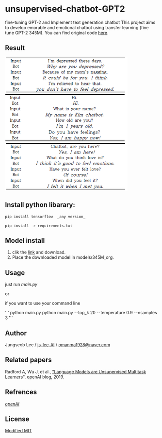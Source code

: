 # unsupervised-chatbot-GPT2
fine-tuning GPT-2 and Implement text generation chatbot
This project aims to develop emorable and emotional chatbot using transfer learning (fine tune GPT-2 345M). You can find original code [here](https://github.com/openai/gpt-2).


## Result
![1](./img/result.PNG)


## Install python libarary:

```
pip install tensorflow  _any version_
```

```
pip install -r requirements.txt
```

## Model install
1) clik the [link](https://drive.google.com/file/d/1CzCNAuaXiaQsdCMTiki2X9XuyCwowQY3/view?usp=sharing) and download.
2) Place the downloaded model in models\345M_org.

## Usage
just run _main.py_ 

or

if you want to use your command line

'''
python main.py
python main.py --top_k 20 --temperature 0.9 --nsamples 3
'''


## Author
Jungseob Lee / [ js-lee-AI](https://github.com/js-lee-AI) / omanma1928@naver.com

## Related papers
Radford A, Wu J, et al., ["Language Models are Unsupervised Multitask Learners"](https://d4mucfpksywv.cloudfront.net/better-language-models/language-models.pdf), openAI blog, 2019.


## Refrences
[*openAI*](https://github.com/openai/gpt-2)<br>

## License
[Modified MIT](./LICENSE)
